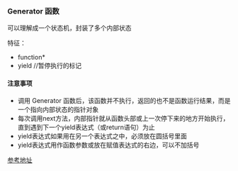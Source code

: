 ### Generator 函数
可以理解成一个状态机，封装了多个内部状态

特征：
* function*
* yield //暂停执行的标记

#### 注意事项
* 调用 Generator 函数后，该函数并不执行，返回的也不是函数运行结果，而是一个指向内部状态的指针对象
* 每次调用next方法，内部指针就从函数头部或上一次停下来的地方开始执行，直到遇到下一个yield表达式（或return语句）为止
* yield表达式如果用在另一个表达式之中，必须放在圆括号里面
* yield表达式用作函数参数或放在赋值表达式的右边，可以不加括号

[参考地址](https://es6.ruanyifeng.com/#docs/generator)